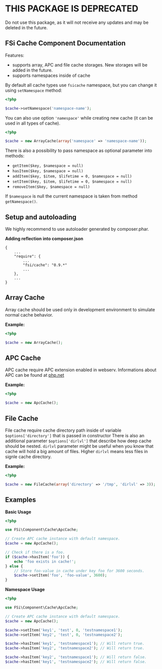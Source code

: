 # THIS PACKAGE IS DEPRECATED

Do not use this package, as it will not receive any updates and may be deleted in the future.

## FSi Cache Component Documentation ##

Features:

- supports array, APC and file cache storages. New storages will be added in the future.
- supports namespaces inside of cache

By default all cache types use ``fsicache`` namespace, but you can change it using ``setNamespace`` method:

```php
<?php

$cache->setNamespace('namespace-name');
```

You can also use option ``'namespace'`` while creating new cache (it can be used in all types of cache).

```php
<?php

$cache = new ArrayCache(array('namespace' => 'namespace-name'));
```

There is also a possibility to pass namespace as optional parameter into methods:

- ``getItem($key, $namespace = null)``
- ``hasItem($key, $namespace = null)``
- ``addItem($key, $item, $lifetime = 0, $namespace = null)``
- ``setItem($key, $item, $lifetime = 0, $namespace = null)``
- ``removeItem($key, $namespace = null)``

If ``$namespace`` is null the current namespace is taken from method ``getNamespace()``.

## Setup and autoloading ##

We highly recommend to use autoloader generated by composer.phar.

**Adding reflection into composer.json**

```
{
    ...
    "require": {
        ...
        "fsi/cache": "0.9.*"
        ...
    },
    ...
}
```

## Array Cache ##

Array cache should be used only in development environment to simulate normal cache behavior.

**Example:**
```php
<?php

$cache = new ArrayCache();
```

## APC Cache ##

APC cache require APC extension enabled in webserv.
Informations about APC can be found at [php.net](http://php.net/manual/en/book.apc.php)

**Example:**

```php
<?php

$cache = new ApcCache();
```

## File Cache ##

File cache require cache directory path inside of variable ``$options['directory']`` that is passed in constructor
There is also an additional parameter ``$options['dirlvl']`` that describe how deep cache should be nested.
``dirlvl`` parameter might be useful when you know that cache will hold a big amount of files. Higher ``dirlvl`` means less files in signle cache directory.

**Example:**

```php
<?php

$cache = new FileCache(array('directory' => '/tmp', 'dirlvl' => 3));
```

## Examples ##

**Basic Usage**

```php
<?php

use FSi\Component\Cache\ApcCache;

// Create APC cache instance with default namespace.
$cache = new ApcCache();

// Check if there is a foo.
if ($cache->hasItem('foo')) {
    echo 'foo exists in cache!';
} else {
    // Store foo-value in cache under key foo for 3600 seconds.
    $cache->setItem('foo', 'foo-value', 3600);
}
```

**Namespace Usage**

```php
<?php

use FSi\Component\Cache\ApcCache;

// Create APC cache instance with default namespace.
$cache = new ApcCache();

$cache->setItem('key1', 'test', 0, 'testnamespace1');
$cache->setItem('key2', 'test', 0, 'testnamespace2');

$cache->hasItem('key1', 'testnamespace1'); // Will return true.
$cache->hasItem('key2', 'testnamespace2'); // Will return true.

$cache->hasItem('key2', 'testnamespace1'); // Will return false.
$cache->hasItem('key1', 'testnamespace2'); // Will return false.
```
